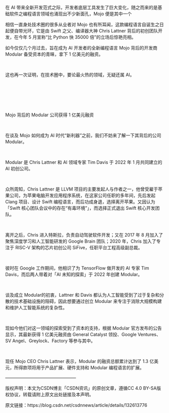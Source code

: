 <p>在 AI 带来全新开发范式之际，开发者底层工具发生了巨大变化，随之而来的是基础软件之编程语言领域也涌现出不少新面孔，Mojo 便是其中一个</p><p>相信一直身处技术圈的很多从业者对 Mojo 也有所耳闻，这款编程语言自诞生之日起便自带光环，它是由 Swift 之父、编译器大神 Chris Lattner 背后的初创团队开发，在今年 5 月宣称“比 Python 快 35000 倍”的立场后惊艳亮相。</p><p>如今仅仅几个月过去，旨在成为 AI 开发者的全新编程语言 Mojo 背后的开发商 Modular 备受资本的青睐，拿下 1 亿美元的融资。</p><p><br></p><p>这也再一次证明，在技术圈中，要论最火热的领域，无疑还属 AI。</p><p><br></p><p><br></p><p><br></p><p>Mojo 背后的 Modular 公司获得 1 亿美元融资</p><p><br></p><p>在谈及 Mojo 如何成为 AI 时代“新利器”之前，我们不妨来了解一下其背后的公司 Modular。</p><p><br></p><p>Modular 是 Chris Lattner 和 AI 领域专家 Tim Davis 于 2022 年 1 月共同建立的 AI 初创公司。</p><p><br></p><p>众所周知，Chris Lattner 是 LLVM 项目的主要发起人与作者之一，他曾受雇于苹果公司，为苹果电脑开发应用程序系统，在这家公司任职的多年间，先后发起 Clang 项目、设计 Swift 编程语言，而后功成身退，选择离开苹果。又因认为「Swift 核心团队会议中的存在“有毒环境”」，而选择正式退出 Swift 核心开发团队。</p><p><br></p><p>离开之后，Chris 进入特斯拉，负责自动驾驶软件开发；又在 2017 年 8 月加入了聚焦深度学习和人工智能研发的 Google Brain 团队；2020 年，Chris 加入了专注于 RISC-V 架构的芯片初创公司 SiFive，任职平台工程高级副总裁。</p><p><br></p><p>彼时在 Google 工作期间，他相识了为 TensorFlow 做开发的 AI 专家 Tim Davis，而后两人带着对「AI 未知的探索」于 2022 年创建 Modular。</p><p><br></p><p>谈及成立 Modular的初衷，Lattner 和 Davis 都认为人工智能受到了过于复杂和分散的技术基础设施的阻碍，因此想要通过创立 Modular 来专注于消除大规模构建和维护人工智能系统的复杂性。</p><p><br></p><p>现如今他们对这一领域的探索受到了资本的支持，根据 Modular 官方发布的公告显示，其最新获得 1 亿美元融资由 General Catalyst 领投、Google Ventures、SV Angel、Greylock、Factory 等参与其中。</p><p><br></p><p>现任 Mojo CEO Chris Lattner 表示，Modular 的融资总额累计达到了 1.3 亿美元，所得款项将用于产品扩展、硬件支持和 Modular 编程语言的扩展。</p><p>————————————————</p><p>版权声明：本文为CSDN博主「CSDN资讯」的原创文章，遵循CC 4.0 BY-SA版权协议，转载请附上原文出处链接及本声明。</p><p>原文链接：https://blog.csdn.net/csdnnews/article/details/132613776</p>